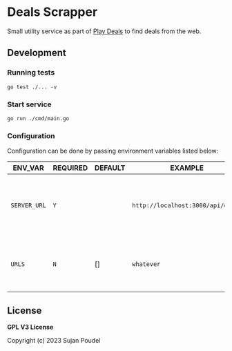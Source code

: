 # Deals Scrapper

Small utility service as part of [Play Deals](https://github.com/psuzn/Play-Deals) to find deals from the web.

## Development

### Running tests

```shell
go test ./... -v
```

### Start service

```shell
go run ./cmd/main.go
```
### Configuration

Configuration can be done by passing environment variables listed below:

| ENV_VAR      | REQUIRED | DEFAULT | EXAMPLE                           | NOTES                                    |
|--------------|----------|---------|-----------------------------------|:-----------------------------------------|
| `SERVER_URL` | `Y`      |         | `http://localhost:3000/api/deals` | service url to report the new found deal |
| `URLS`       | `N`      | []      | `whatever`                        | web urls to look for new deals           |

## License

**GPL V3 License**

Copyright (c) 2023 Sujan Poudel
